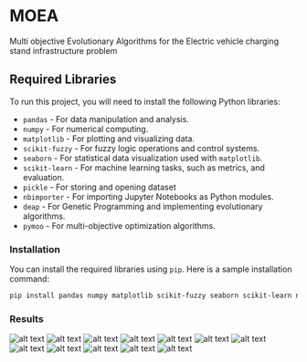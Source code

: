 # MOEA
Multi objective Evolutionary Algorithms for the Electric vehicle charging stand infrastructure problem

## Required Libraries

To run this project, you will need to install the following Python libraries:

- `pandas` - For data manipulation and analysis.
- `numpy` - For numerical computing.
- `matplotlib` - For plotting and visualizing data.
- `scikit-fuzzy` - For fuzzy logic operations and control systems.
- `seaborn` - For statistical data visualization used with `matplotlib`.
- `scikit-learn` - For machine learning tasks, such as metrics, and evaluation.
- `pickle` - For storing and opening dataset
- `nbimporter` - For importing Jupyter Notebooks as Python modules.
- `deap` - For Genetic Programming and implementing evolutionary algorithms.
- `pymoo` - For multi-objective optimization algorithms.


### Installation
You can install the required libraries using `pip`. Here is a sample installation command:

```bash
pip install pandas numpy matplotlib scikit-fuzzy seaborn scikit-learn nbimporter
```

### Results
![alt text](Latex/Figures/evcs-nsga-flowchart.png)
![alt text](Latex/Figures/EVC_Levels.png)
![alt text](Latex/Figures/Pareto_Front.png)
![alt text](Latex/Figures/Trade_Off.png)
![alt text](Latex/Figures/original_map.PNG)
![alt text](Latex/Figures/optimized_map.PNG)
![alt text](Latex/Figures/ev_distance.png)
![alt text](Latex/Figures/distance.png)
![alt text](Latex/Figures/Original_vs_Optimized_evcs_network.png)
![alt text](Latex/Figures/Original_vs_Optimized_evcs_chargers_number.png)
![alt text](Latex/Figures/Original_vs_Optimized_evcs_chargers_speed.png)
![alt text](Latex/Figures/plot_EVCS_cost.png)


